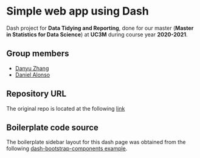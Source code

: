 # Simple web app using Dash

Dash project for **Data Tidying and Reporting**, done for our master (**Master in Statistics for Data Science**) at **UC3M** during course year **2020-2021**.

## Group members

- [Danyu Zhang](https://github.com/danyuz)
- [Daniel Alonso](https://github.com/dreth)

## Repository URL

The original repo is located at the following [link](https://github.com/dreth/DashTakeaway)

## Boilerplate code source

The boilerplate sidebar layout for this dash page was obtained from the following [dash-bootstrap-components example](https://github.com/facultyai/dash-bootstrap-components/blob/main/examples/multi-page-apps/simple_sidebar.py).
